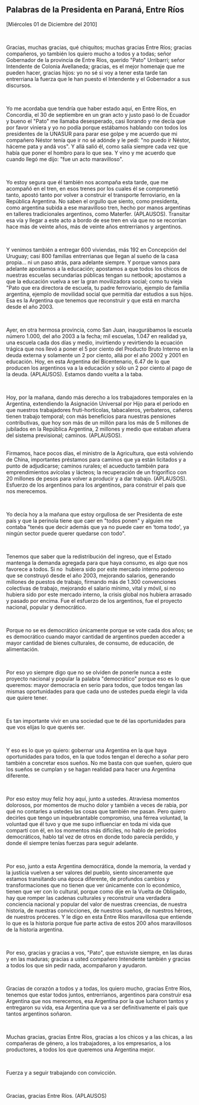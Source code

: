 Palabras de la Presidenta en Paraná, Entre Ríos
-----------------------------------------------

[Miércoles 01 de Diciembre del 2010]

 

Gracias, muchas gracias, qué chiquitos; muchas gracias Entre Ríos;
gracias compañeros, yo también los quiero mucho a todos y a todas; señor
Gobernador de la provincia de Entre Ríos, querido "Pato" Urribarri;
señor Intendente de Colonia Avellaneda; gracias, es el mejor homenaje
que me pueden hacer, gracias hijos: yo no sé si voy a tener esta tarde
tan entrerriana la fuerza que le han puesto el Intendente y el
Gobernador a sus discursos.

 

Yo me acordaba que tendría que haber estado aquí, en Entre Ríos, en
Concordia, el 30 de septiembre en un gran acto y justo pasó lo de
Ecuador y bueno el "Pato" me llamaba desesperado, casi llorando y me
decía que por favor viniera y yo no podía porque estábamos hablando con
todos los presidentes de la UNASUR para parar ese golpe y me acuerdo que
mi compañero Néstor tenía que ir no sé adónde y le pedí: "no puedo ir
Néstor, háceme pata y andá vos". Y allá salió él, como salía siempre
cada vez que había que poner el hombro para lo que sea. Y vino y me
acuerdo que cuando llegó me dijo: "fue un acto maravilloso".

 

Yo estoy segura que él también nos acompaña esta tarde, que me acompañó
en el tren, en esos trenes por los cuales él se comprometió tanto,
apostó tanto por volver a construir el transporte ferroviario, en la
República Argentina. No saben el orgullo que siento, como presidenta,
como argentina subida a ese maravilloso tren, hecho por manos argentinas
en talleres tradicionales argentinos, como Materfer. (APLAUSOS).
Transitar esa vía y llegar a este acto a bordo de ese tren en vía que no
se recorrían hace más de veinte años, más de veinte años entrerrianos y
argentinos.

 

Y venimos también a entregar 600 viviendas, más 192 en Concepción del
Uruguay; casi 800 familias entrerrianas que llegan al sueño de la casa
propia... ni un paso atrás, para adelante siempre. Y porque vamos para
adelante apostamos a la educación; apostamos a que todos los chicos de
nuestras escuelas secundarias públicas tengan su netbook; apostamos a
que la educación vuelva a ser la gran movilizadora social; como tu vieja
"Pato que era directora de escuela, tu padre ferroviario, ejemplo de
familia argentina, ejemplo de movilidad social que permitía dar estudios
a sus hijos. Esa es la Argentina que tenemos que reconstruir y que está
en marcha desde el año 2003.

 

Ayer, en otra hermosa provincia, como San Juan, inaugurábamos la escuela
número 1.000, del año 2003 a la fecha; mil escuelas, 1.047 en realidad
ya, una escuela cada dos días y medio, invirtiendo y revirtiendo la
ecuación trágica que nos llevó a poner el 5 por ciento del Producto
Bruto Interno en la deuda externa y solamente un 2 por ciento, allá por
el año 2002 y 2001 en educación. Hoy, en esta Argentina del
Bicentenario, 6.47 de lo que producen los argentinos va a la educación y
sólo un 2 por ciento al pago de la deuda. (APLAUSOS). Estamos dando
vuelta a la taba.

 

Hoy, por la mañana, dando más derecho a los trabajadores temporales en
la Argentina, extendiendo la Asignación Universal por Hijo para el
período en que nuestros trabajadores fruti-hortícolas, tabacaleros,
yerbateros, cañeros tienen trabajo temporal; con más beneficios para
nuestras pensiones contributivas, que hoy son más de un millón para los
más de 5 millones de jubilados en la República Argentina, 2 millones y
medio que estaban afuera del sistema previsional; caminos. (APLAUSOS).

\
 Firmamos, hace pocos días, el ministro de la Agricultura, que está
volviendo de China, importantes préstamos para caminos que ya están
licitados y a punto de adjudicarse; caminos rurales; el acueducto
también para emprendimientos avícolas y lácteos; la recuperación de un
frigorífico con 20 millones de pesos para volver a producir y a dar
trabajo. (APLAUSOS). Esfuerzo de los argentinos para los argentinos,
para construir el país que nos merecemos.

 

Yo decía hoy a la mañana que estoy orgullosa de ser Presidenta de este
país y que la perinola tiene que caer en "todos ponen" y alguien me
contaba "tenés que decir además que ya no puede caer en ‘toma todo', ya
ningún sector puede querer quedarse con todo".

 

Tenemos que saber que la redistribución del ingreso, que el Estado
mantenga la demanda agregada para que haya consumo, es algo que nos
favorece a todos. Si no  hubiera sido por este mercado interno poderoso
que se construyó desde el año 2003, mejorando salarios, generando
millones de puestos de trabajo, firmando más de 1.300 convenciones
colectivas de trabajo, mejorando el salario mínimo, vital y móvil, si no
hubiera sido por este mercado interno, la crisis global nos hubiera
arrasado y pasado por encima. Fue el esfuerzo de los argentinos, fue el
proyecto nacional, popular y democrático.

 

Porque no se es democrático únicamente porque se vote cada dos años; se
es democrático cuando mayor cantidad de argentinos pueden acceder a
mayor cantidad de bienes culturales, de consumo, de educación, de
alimentación.

 

Por eso yo siempre digo que no se olviden de ponerle nunca a este
proyecto nacional y popular la palabra "democrático" porque eso es lo
que queremos: mayor democracia en serio para todos, que todos tengan las
mismas oportunidades para que cada uno de ustedes pueda elegir la vida
que quiere tener.

 

Es tan importante vivir en una sociedad que te dé las oportunidades para
que vos elijas lo que querés ser.

 

Y eso es lo que yo quiero: gobernar una Argentina en la que haya
oportunidades para todos, en la que todos tengan el derecho a soñar pero
también a concretar esos sueños. No me basta con que sueñen, quiero que
los sueños se cumplan y se hagan realidad para hacer una Argentina
diferente.

 

Por eso estoy muy feliz hoy aquí, junto a ustedes. Atraviesa momentos
dolorosos, por momentos de mucho dolor y también a veces de rabia, por
qué no contarles a ustedes las cosas que también me pasan. Pero quiero
decirles que tengo un inquebrantable compromiso, una férrea voluntad, la
voluntad que él tuvo y que me supo influenciar en toda mi vida que
compartí con él, en los momentos más difíciles, no hablo de períodos
democráticos, hablo tal vez de otros en donde todo parecía perdido, y
donde él siempre tenías fuerzas para seguir adelante.

 

Por eso, junto a esta Argentina democrática, donde la memoria, la verdad
y la justicia vuelven a ser valores del pueblo, siento sinceramente que
estamos transitando una época diferente, de profundos cambios y
transformaciones que no tienen que ver únicamente con lo económico,
tienen que ver con lo cultural, porque como dije en la Vuelta de
Obligado, hay que romper las cadenas culturales y reconstruir una
verdadera conciencia nacional y popular del valor de nuestras creencias,
de nuestra historia, de nuestras convicciones, de nuestros sueños, de
nuestros héroes, de nuestros próceres. Y le digo en esta Entre Ríos
maravillosa que entiende lo que es la historia porque fue parte activa
de estos 200 años maravillosos de la historia argentina.

 

Por eso, gracias y gracias a vos, "Pato", que estuviste siempre, en las
duras y en las maduras; gracias a usted compañero Intendente también y
gracias a todos los que sin pedir nada, acompañaron y ayudaron.

 

Gracias de corazón a todos y a todas, los quiero mucho, gracias Entre
Ríos, tenemos que estar todos juntos, entrerrianos, argentinos para
construir esa Argentina que nos merecemos, esa Argentina por la que
lucharon tantos y entregaron su vida, esa Argentina que va a ser
definitivamente el país que tantos argentinos soñaron.

 

Muchas gracias, gracias Entre Ríos, gracias a los chicos y a las chicas,
a las compañeras de género, a los trabajadores, a los empresarios, a los
productores, a todos los que queremos una Argentina mejor.

 

Fuerza y a seguir trabajando con convicción.

 

Gracias, gracias Entre Ríos. (APLAUSOS) 

                  

